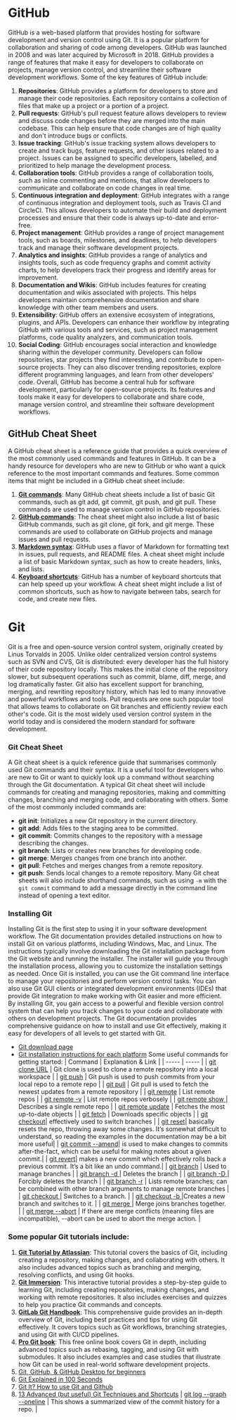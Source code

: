 # GitHub
GitHub is a web-based platform that provides hosting for software development and version control using Git. It is a popular platform for collaboration and sharing of code among developers. GitHub was launched in 2008 and was later acquired by Microsoft in 2018.
GitHub provides a range of features that make it easy for developers to collaborate on projects, manage version control, and streamline their software development workflows. Some of the key features of GitHub include:
1. **Repositories**: GitHub provides a platform for developers to store and manage their code repositories. Each repository contains a collection of files that make up a project or a portion of a project.
2. **Pull requests**: GitHub's pull request feature allows developers to review and discuss code changes before they are merged into the main codebase. This can help ensure that code changes are of high quality and don't introduce bugs or conflicts.
3. **Issue tracking**: GitHub's issue tracking system allows developers to create and track bugs, feature requests, and other issues related to a project. Issues can be assigned to specific developers, labelled, and prioritized to help manage the development process.
4. **Collaboration tools**: GitHub provides a range of collaboration tools, such as inline commenting and mentions, that allow developers to communicate and collaborate on code changes in real time.
5. **Continuous integration and deployment**: GitHub integrates with a range of continuous integration and deployment tools, such as Travis CI and CircleCI. This allows developers to automate their build and deployment processes and ensure that their code is always up-to-date and error-free.
6. **Project management**: GitHub provides a range of project management tools, such as boards, milestones, and deadlines, to help developers track and manage their software development projects.
7. **Analytics and insights**: GitHub provides a range of analytics and insights tools, such as code frequency graphs and commit activity charts, to help developers track their progress and identify areas for improvement.
8. **Documentation and Wikis**: GitHub includes features for creating documentation and wikis associated with projects. This helps developers maintain comprehensive documentation and share knowledge with other team members and users.
9. **Extensibility**: GitHub offers an extensive ecosystem of integrations, plugins, and APIs. Developers can enhance their workflow by integrating GitHub with various tools and services, such as project management platforms, code quality analyzers, and communication tools.
10. **Social Coding**: GitHub encourages social interaction and knowledge sharing within the developer community. Developers can follow repositories, star projects they find interesting, and contribute to open-source projects. They can also discover trending repositories, explore different programming languages, and learn from other developers' code.
Overall, GitHub has become a central hub for software development, particularly for open-source projects. Its features and tools make it easy for developers to collaborate and share code, manage version control, and streamline their software development workflows.


## GitHub Cheat Sheet
A GitHub cheat sheet is a reference guide that provides a quick overview of the most commonly used commands and features in GitHub. It can be a handy resource for developers who are new to GitHub or who want a quick reference to the most important commands and features. Some common items that might be included in a GitHub cheat sheet include:
1. [**Git commands**](https://education.github.com/git-cheat-sheet-education.pdf): Many GitHub cheat sheets include a list of basic Git commands, such as git add, git commit, git push, and git pull. These commands are used to manage version control in GitHub repositories.
2. [**GitHub commands**](https://training.github.com/downloads/github-git-cheat-sheet/): The cheat sheet might also include a list of basic GitHub commands, such as git clone, git fork, and git merge. These commands are used to collaborate on GitHub projects and manage issues and pull requests.
3. [**Markdown syntax**](https://www.markdownguide.org/cheat-sheet/): GitHub uses a flavor of Markdown for formatting text in issues, pull requests, and README files. A cheat sheet might include a list of basic Markdown syntax, such as how to create headers, links, and lists.
4. [**Keyboard shortcuts**](https://docs.github.com/en/get-started/using-github/keyboard-shortcuts): GitHub has a number of keyboard shortcuts that can help speed up your workflow. A cheat sheet might include a list of common shortcuts, such as how to navigate between tabs, search for code, and create new files.


# Git
Git is a free and open-source version control system, originally created by Linus Torvalds in 2005. Unlike older centralized version control systems such as SVN and CVS, Git is distributed: every developer has the full history of their code repository locally. This makes the initial clone of the repository slower, but subsequent operations such as commit, blame, diff, merge, and log dramatically faster.
Git also has excellent support for branching, merging, and rewriting repository history, which has led to many innovative and powerful workflows and tools. Pull requests are one such popular tool that allows teams to collaborate on Git branches and efficiently review each other's code. Git is the most widely used version control system in the world today and is considered the modern standard for software development.


### Git Cheat Sheet
A Git cheat sheet is a quick reference guide that summarises commonly used Git commands and their syntax. It is a useful tool for developers who are new to Git or want to quickly look up a command without searching through the Git documentation.
A typical Git cheat sheet will include commands for creating and managing repositories, making and committing changes, branching and merging code, and collaborating with others. Some of the most commonly included commands are:
- **git init**: Initializes a new Git repository in the current directory.
- **git add**: Adds files to the staging area to be committed.
- **git commit**: Commits changes to the repository with a message describing the changes.
- **git branch**: Lists or creates new branches for developing code.
- **git merge**: Merges changes from one branch into another.
- **git pull**: Fetches and merges changes from a remote repository.
- **git push**: Sends local changes to a remote repository.
Many Git cheat sheets will also include shorthand commands, such as using `-m` with the `git commit` command to add a message directly in the command line instead of opening a text editor.


### Installing Git
Installing Git is the first step to using it in your software development workflow. The Git documentation provides detailed instructions on how to install Git on various platforms, including Windows, Mac, and Linux.
The instructions typically involve downloading the Git installation package from the Git website and running the installer. The installer will guide you through the installation process, allowing you to customize the installation settings as needed.
Once Git is installed, you can use the Git command line interface to manage your repositories and perform version control tasks. You can also use Git GUI clients or integrated development environments (IDEs) that provide Git integration to make working with Git easier and more efficient.
By installing Git, you gain access to a powerful and flexible version control system that can help you track changes to your code and collaborate with others on development projects. The Git documentation provides comprehensive guidance on how to install and use Git effectively, making it easy for developers of all levels to get started with Git.
- [Git download page](https://git-scm.com/downloads)
- [Git installation instructions for each platform](https://git-scm.com/book/en/v2/Getting-Started-Installing-Git)
Some useful commands for getting started:
| Command | Explanation & Link |
| ----- | ----- | 
| [git clone URL](https://git-scm.com/docs/git-clone) | Git clone is used to clone a remote repository into a local workspace |
| [git push](https://git-scm.com/docs/git-push) | Git push is used to push commits from your local repo to a remote repo |
| [git pull](https://git-scm.com/docs/git-pull) | Git pull is used to fetch the newest updates from a remote repository |
| [git remote](https://git-scm.com/docs/git-remote) | List remote repos |
| [git remote -v](https://git-scm.com/docs/git-remote#Documentation/git-remote.txt-emshowem) | List remote repos verbosely |
| [git remote show <name>](https://git-scm.com/docs/git-remote#Documentation/git-remote.txt-emshowem) | Describes a single remote repo |
| [git remote update](https://git-scm.com/docs/git-remote#Documentation/git-remote.txt-emupdateem) | Fetches the most up-to-date objects |
| [git fetch](https://git-scm.com/docs/git-fetch) | Downloads specific objects |
| [git checkout](https://git-scm.com/docs/git-checkout)| effectively used to switch branches |
| [git reset](https://git-scm.com/docs/git-reset#_examples)| basically resets the repo, throwing away some changes. It’s somewhat difficult to understand, so reading the examples in the documentation may be a bit more useful|
| [git commit --amend](https://git-scm.com/docs/git-commit#Documentation/git-commit.txt---amend)| is used to make changes to commits after-the-fact, which can be useful for making notes about a given commit.|
| [git revert](https://git-scm.com/docs/git-revert)| makes a new commit which effectively rolls back a previous commit. It’s a bit like an undo command.|
| [git branch](https://git-scm.com/docs/git-branch) | Used to manage branches |
| [git branch -d <name>](https://git-scm.com/docs/git-branch#Documentation/git-branch.txt--D) | Deletes the branch |
| [git branch -D <name>](https://git-scm.com/docs/git-branch#Documentation/git-branch.txt--D) | Forcibly deletes the branch |
| [git branch -r](https://git-scm.com/docs/git-branch#Documentation/git-branch.txt--r) | Lists remote branches; can be combined with other branch arguments to manage remote branches |
| [git checkout <branch>](https://git-scm.com/docs/git-checkout) | Switches to a branch. |
| [git checkout -b <branch>](https://git-scm.com/docs/git-checkout#Documentation/git-checkout.txt--bltnewbranchgt) |Creates a new branch and switches to it. |
| [git merge <branch>](https://git-scm.com/docs/git-merge) | Merge joins branches together. |
| [git merge --abort](https://git-scm.com/docs/git-merge) | If there are merge conflicts (meaning files are incompatible), --abort can be used to abort the merge action. |


### Some popular Git tutorials include:
1. [**Git Tutorial by Atlassian**](https://www.atlassian.com/git/tutorials): This tutorial covers the basics of Git, including creating a repository, making changes, and collaborating with others. It also includes advanced topics such as branching and merging, resolving conflicts, and using Git hooks.
2. [**Git Immersion**](https://gitimmersion.com/): This interactive tutorial provides a step-by-step guide to learning Git, including creating repositories, making changes, and working with remote repositories. It also includes exercises and quizzes to help you practice Git commands and concepts.
3. [**GitLab Git Handbook**](https://about.gitlab.com/handbook/): This comprehensive guide provides an in-depth overview of Git, including best practices and tips for using Git effectively. It covers topics such as Git workflows, branching strategies, and using Git with CI/CD pipelines.
4. [**Pro Git book**](https://git-scm.com/book/en/v2): This free online book covers Git in depth, including advanced topics such as rebasing, tagging, and using Git with submodules. It also includes examples and case studies that illustrate how Git can be used in real-world software development projects.
5. [Git, GitHub, & GitHub Desktop for beginners](https://youtu.be/8Dd7KRpKeaE)
6. [Git Explained in 100 Seconds](https://youtu.be/hwP7WQkmECE)
7. [Git It? How to use Git and Github](https://youtu.be/HkdAHXoRtos)
8. [13 Advanced (but useful) Git Techniques and Shortcuts](https://youtu.be/ecK3EnyGD8o)
| [git log --graph --oneline](https://git-scm.com/book/en/v2/Git-Basics-Viewing-the-Commit-History) | This shows a summarized view of the commit history for a repo. |
